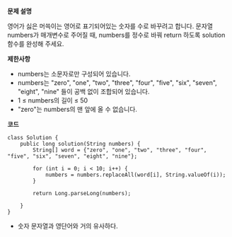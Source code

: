 **문제 설명**

영어가 싫은 머쓱이는 영어로 표기되어있는 숫자를 수로 바꾸려고 합니다. 문자열 numbers가 매개변수로 주어질 때, numbers를 정수로 바꿔 return 하도록 solution 함수를 완성해 주세요.

**제한사항**

- numbers는 소문자로만 구성되어 있습니다.
- numbers는 "zero", "one", "two", "three", "four", "five", "six", "seven", "eight", "nine" 들이 공백 없이 조합되어 있습니다.
- 1 ≤ numbers의 길이 ≤ 50
- "zero"는 numbers의 맨 앞에 올 수 없습니다.


**코드**

```
class Solution {
    public long solution(String numbers) {
        String[] word = {"zero", "one", "two", "three", "four", "five", "six", "seven", "eight", "nine"};

        for (int i = 0; i < 10; i++) {
            numbers = numbers.replaceAll(word[i], String.valueOf(i));
        }

        return Long.parseLong(numbers);

    }
}
```

- 숫자 문자열과 영단어와 거의 유사하다. 
